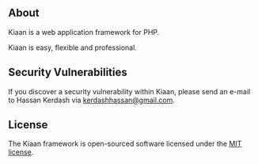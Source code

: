 ## About

Kiaan is a web application framework for PHP.

Kiaan is easy, flexible and professional.

## Security Vulnerabilities

If you discover a security vulnerability within Kiaan, please send an e-mail to Hassan Kerdash via [kerdashhassan@gmail.com](mailto:kerdashhassan@gmail.com). 

## License

The Kiaan framework is open-sourced software licensed under the [MIT license](https://opensource.org/licenses/MIT).
